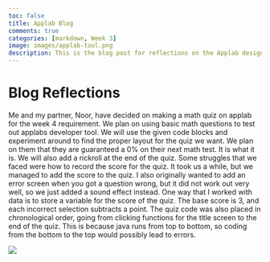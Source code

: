 ```yaml
---
toc: false
title: Applab Blog
comments: true
categories: [markdown, Week 3]
image: images/applab-tool.png
description: This is the blog post for reflections on the Applab design.
---
```


# Blog Reflections

Me and my partner, Noor, have decided on making a math quiz on applab for the week 4 requirement. We plan on using basic math questions to test out applabs developer tool. We will use the given code blocks and experiment around to find the proper layout for the quiz we want. We plan on them that they are guaranteed a 0% on their next math test. It is what it is. We will also add a rickroll at the end of the quiz. Some struggles that we faced were how to record the score for the quiz. It took us a while, but we managed to add the score to the quiz. I also originally wanted to add an error screen when you got a question wrong, but it did not work out very well, so we just added a sound effect instead. One way that I worked with data is to store a variable for the score of the quiz. The base score is 3, and each incorrect selection subtracts a point. The quiz code was also placed in chronological order, going from clicking functions for the title screen to the end of the quiz. This is because java runs from top to bottom, so coding from the bottom to the top would possibly lead to errors.

![]({{site.baseurl}}/images/applabS.png)